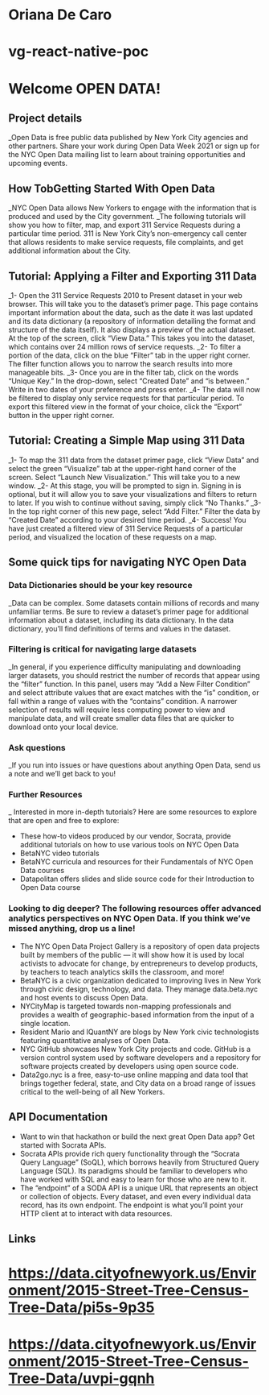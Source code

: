 # Oriana De Caro

# vg-react-native-poc

# Welcome OPEN DATA!

## Project details

_Open Data is free public data published by New York City agencies and other partners. Share your work during Open Data Week 2021 or sign up for the NYC Open Data mailing list to learn about training opportunities and upcoming events.

## How TobGetting Started With Open Data

_NYC Open Data allows New Yorkers to engage with the information that is produced and used by the City government.
_The following tutorials will show you how to filter, map, and export 311 Service Requests during a particular time period. 311 is New York City’s non-emergency call center that allows residents to make service requests, file complaints, and get additional information about the City.

## Tutorial: Applying a Filter and Exporting 311 Data

_1- Open the 311 Service Requests 2010 to Present dataset in your web browser. This will take you to the dataset’s primer page. This page contains important information about the data, such as the date it was last updated and its data dictionary (a repository of information detailing the format and structure of the data itself). It also displays a preview of the actual dataset. At the top of the screen, click “View Data.” This takes you into the dataset, which contains over 24 million rows of service requests. 
_2- To filter a portion of the data, click on the blue “Filter” tab in the upper right corner. The filter function allows you to narrow the search results into more manageable bits.
_3- Once you are in the filter tab, click on the words “Unique Key.” In the drop-down, select “Created Date” and “is between.” Write in two dates of your preference and press enter. 
_4- The data will now be filtered to display only service requests for that particular period. To export this filtered view in the format of your choice, click the “Export” button in the upper right corner.

## Tutorial: Creating a Simple Map using 311 Data

_1- To map the 311 data from the dataset primer page, click “View Data” and select the green “Visualize” tab at the upper-right hand corner of the screen. Select “Launch New Visualization.” This will take you to a new window. 
_2- At this stage, you will be prompted to sign in. Signing in is optional, but it will allow you to save your visualizations and filters to return to later. If you wish to continue without saving, simply click “No Thanks.”
_3- In the top right corner of this new page, select “Add Filter.” Filter the data by “Created Date” according to your desired time period.
_4- Success! You have just created a filtered view of 311 Service Requests of a particular period, and visualized the location of these requests on a map.

## Some quick tips for navigating NYC Open Data
 
### Data Dictionaries should be your key resource
_Data can be complex. Some datasets contain millions of records and many unfamiliar terms. Be sure to review a dataset’s primer page for additional information about a dataset, including its data dictionary. In the data dictionary, you’ll find definitions of terms and values in the dataset.

### Filtering is critical for navigating large datasets
_In general, if you experience difficulty manipulating and downloading larger datasets, you should restrict the number of records that appear using the “filter” function. In this panel, users may “Add a New Filter Condition” and select attribute values that are exact matches with the “is” condition, or fall within a range of values with the “contains” condition. A narrower selection of results will require less computing power to view and manipulate data, and will create smaller data files that are quicker to download onto your local device.

### Ask questions
_If you run into issues or have questions about anything Open Data, send us a note and we’ll get back to you!

### Further Resources
_ Interested in more in-depth tutorials? Here are some resources to explore that are open and free to explore:
 * These how-to videos produced by our vendor, Socrata, provide additional tutorials on how to use various tools on NYC Open Data
 * BetaNYC video tutorials
 * BetaNYC curricula and resources for their Fundamentals of NYC Open Data courses
 * Datapolitan offers slides and slide source code for their Introduction to Open Data course

### Looking to dig deeper? The following resources offer advanced analytics perspectives on NYC Open Data. If you think we’ve missed anything, drop us a line!

* The NYC Open Data Project Gallery is a repository of open data projects built by members of the public — it will show how it is used by local activists to advocate for change, by entrepreneurs to develop products, by teachers to teach analytics skills the classroom, and more!
* BetaNYC is a civic organization dedicated to improving lives in New York through civic design, technology, and data. They manage data.beta.nyc and host events to discuss Open Data.
* NYCityMap is targeted towards non-mapping professionals and provides a wealth of geographic-based information from the input of a single location.
* Resident Mario and IQuantNY are blogs by New York civic technologists featuring quantitative analyses of Open Data.
* NYC GitHub showcases New York City projects and code. GitHub is a version control system used by software developers and a repository for software projects created by developers using open source code.
* Data2go.nyc is a free, easy-to-use online mapping and data tool that brings together federal, state, and City data on a broad range of issues critical to the well-being of all New Yorkers.


## API Documentation

* Want to win that hackathon or build the next great Open Data app? Get started with Socrata APIs.
* Socrata APIs provide rich query functionality through the “Socrata Query Language” (SoQL), which borrows heavily from Structured Query Language (SQL). Its paradigms should be familiar to developers who have worked with SQL and easy to learn for those who are new to it.
* The “endpoint” of a SODA API is a unique URL that represents an object or collection of objects. Every dataset, and even every individual data record, has its own endpoint. The endpoint is what you’ll point your HTTP client at to interact with data resources.

## Links

# https://data.cityofnewyork.us/Environment/2015-Street-Tree-Census-Tree-Data/pi5s-9p35
# https://data.cityofnewyork.us/Environment/2015-Street-Tree-Census-Tree-Data/uvpi-gqnh
